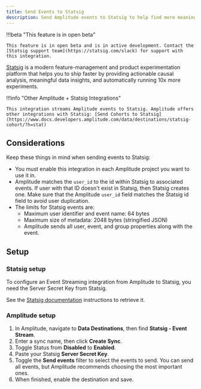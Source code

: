```yaml
---
title: Send Events to Statsig
description: Send Amplitude events to Statsig to help find more meaningful data insights.
---
```


!!!beta "This feature is in open beta"

    This feature is in open beta and is in active development. Contact the [Statsig support team](https://statsig.com/slack) for support with this integration.

[Statsig](https://statsig.com/) is a modern feature-management and product experimentation platform that helps you to ship faster by providing actionable causal analysis, meaningful data insights, and automatically running 10x more experiments.

!!!info "Other Amplitude + Statsig Integrations"

    This integration streams Amplitude events to Statsig. Amplitude offers other integrations with Statsig: [Send Cohorts to Statsig](https://www.docs.developers.amplitude.com/data/destinations/statsig-cohort/?h=stat)
 
## Considerations

Keep these things in mind when sending events to Statsig:

- You must enable this integration in each Amplitude project you want to use it in.
- Amplitude matches the `user_id` to the id within Statsig to associated events. If user with that ID doesn't exist in Statsig, then Statsig creates one. Make sure that the Amplitude `user_id` field matches the Statsig id field to avoid user duplication.
- The limits for Statsig events are:
    - Maximum user identifier and event name: 64 bytes
    - Maximum size of metadata: 2048 bytes (stringified JSON)
    - Amplitude sends all user, event, and group properties along with the event.

## Setup

### Statsig setup

To configure an Event Streaming integration from Amplitude to Statsig, you need the Server Secret Key from Statsig.

See the [Statsig documentation](https://docs.statsig.com/feature-gates/implement/server#step-1-get-the-statsig-server-secret-key) instructions to retrieve it.

### Amplitude setup

1. In Amplitude, navigate to **Data Destinations**, then find **Statsig - Event Stream**.
2. Enter a sync name, then click **Create Sync**.
3. Toggle Status from **Disabled** to **Enabled**.
4. Paste your Statsig **Server Secret Key**.
5. Toggle the **Send events** filter to select the events to send. You can send all events, but Amplitude recommends choosing the most important ones.
6. When finished, enable the destination and save.
